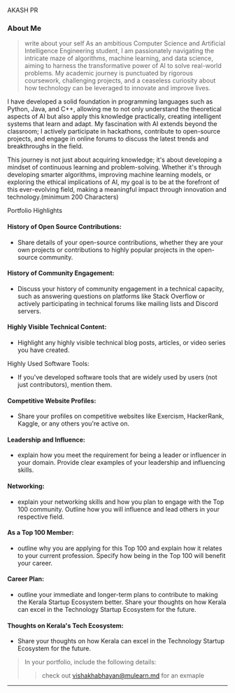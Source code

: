AKASH PR

### About Me

> write about your self 
As an ambitious Computer Science and Artificial Intelligence Engineering student, I am passionately navigating the intricate maze of algorithms, machine learning, and data science, aiming to harness the transformative power of AI to solve real-world problems. My academic journey is punctuated by rigorous coursework, challenging projects, and a ceaseless curiosity about how technology can be leveraged to innovate and improve lives. 

I have developed a solid foundation in programming languages such as Python, Java, and C++, allowing me to not only understand the theoretical aspects of AI but also apply this knowledge practically, creating intelligent systems that learn and adapt. My fascination with AI extends beyond the classroom; I actively participate in hackathons, contribute to open-source projects, and engage in online forums to discuss the latest trends and breakthroughs in the field. 

This journey is not just about acquiring knowledge; it's about developing a mindset of continuous learning and problem-solving. Whether it's through developing smarter algorithms, improving machine learning models, or exploring the ethical implications of AI, my goal is to be at the forefront of this ever-evolving field, making a meaningful impact through innovation and technology.(minimum 200 Characters)


Portfolio Highlights


#### History of Open Source Contributions:

- Share details of your open-source contributions, whether they are your own projects or contributions to highly popular projects in the open-source community.

#### History of Community Engagement:

-  Discuss your history of community engagement in a technical capacity, such as answering questions on platforms like Stack Overflow or actively participating in technical forums like mailing lists and Discord servers.

#### Highly Visible Technical Content:

- Highlight any highly visible technical blog posts, articles, or video series you have created.

Highly Used Software Tools:

- If you've developed software tools that are widely used by users (not just contributors), mention them.

#### Competitive Website Profiles:

- Share your profiles on competitive websites like Exercism, HackerRank, Kaggle, or any others you're active on.

#### Leadership and Influence:

- explain how you meet the requirement for being a leader or influencer in your domain. Provide clear examples of your leadership and influencing skills.

#### Networking:

- explain your networking skills and how you plan to engage with the Top 100 community. Outline how you will influence and lead others in your respective field.

#### As a Top 100 Member:

- outline why you are applying for this Top 100 and explain how it relates to your current profession. Specify how being in the Top 100 will benefit your career.

#### Career Plan:

- outline your immediate and longer-term plans to contribute to making the Kerala Startup Ecosystem better. Share your thoughts on how Kerala can excel in the Technology Startup Ecosystem for the future.

#### Thoughts on Kerala's Tech Ecosystem:

- Share your thoughts on how Kerala can excel in the Technology Startup Ecosystem for the future.


> In your portfolio, include the following details:
>> check out [vishakhabhayan@mulearn.md](./profile/vishakhabhayan@mulearn.md) for an exmaple

---
